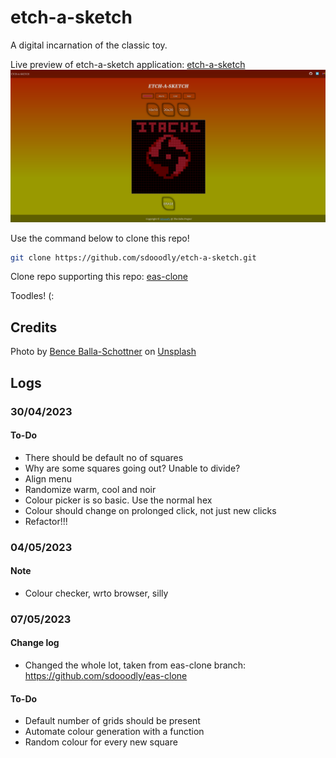# etch-a-sketch

A digital incarnation of the classic toy.

Live preview of etch-a-sketch application:
[etch-a-sketch](https://sdooodly.github.io/etch-a-sketch/)
![A screenshot of etch-a-sketch](./screenshot.png)

Use the command below to clone this repo! 
```bash
git clone https://github.com/sdooodly/etch-a-sketch.git
```

Clone repo supporting this repo:
[eas-clone](https://github.com/sdooodly/eas-clone)

Toodles! (:
## Credits

Photo by [Bence Balla-Schottner](https://unsplash.com/fr/@ballaschottner?utm_source=unsplash&utm_medium=referral&utm_content=creditCopyText) on [Unsplash](https://unsplash.com/photos/9duHH_ZLCs4?utm_source=unsplash&utm_medium=referral&utm_content=creditCopyText)


## Logs
### 30/04/2023
#### To-Do
- There should be default no of squares
- Why are some squares going out? Unable to divide?
- Align menu
- Randomize warm, cool and noir
- Colour picker is so basic. Use the normal hex
- Colour should change on prolonged click, not just new clicks
- Refactor!!!

### 04/05/2023
#### Note
- Colour checker, wrto browser, silly

### 07/05/2023
#### Change log
- Changed the whole lot, taken from eas-clone branch: https://github.com/sdooodly/eas-clone
#### To-Do
- Default number of grids should be present
- Automate colour generation with a function
- Random colour for every new square




